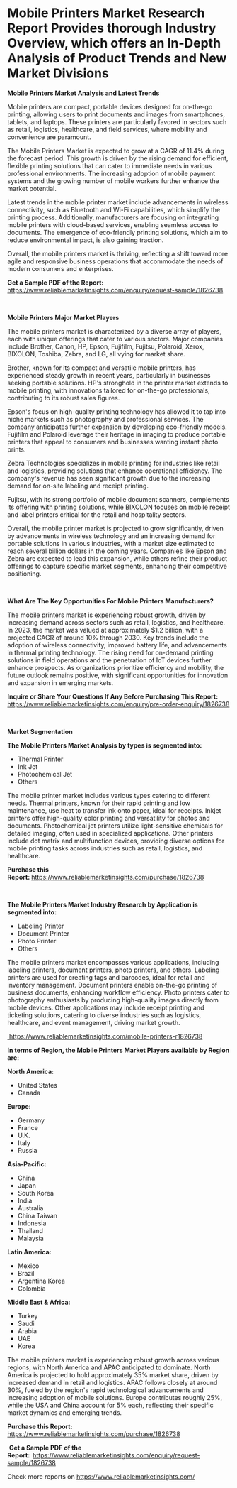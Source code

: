 <p><h1>Mobile Printers Market Research Report Provides thorough Industry Overview, which offers an In-Depth Analysis of Product Trends and New Market Divisions</h1></p><p><strong>Mobile Printers Market Analysis and Latest Trends</strong></p>
<p><p>Mobile printers are compact, portable devices designed for on-the-go printing, allowing users to print documents and images from smartphones, tablets, and laptops. These printers are particularly favored in sectors such as retail, logistics, healthcare, and field services, where mobility and convenience are paramount.</p><p>The Mobile Printers Market is expected to grow at a CAGR of 11.4% during the forecast period. This growth is driven by the rising demand for efficient, flexible printing solutions that can cater to immediate needs in various professional environments. The increasing adoption of mobile payment systems and the growing number of mobile workers further enhance the market potential.</p><p>Latest trends in the mobile printer market include advancements in wireless connectivity, such as Bluetooth and Wi-Fi capabilities, which simplify the printing process. Additionally, manufacturers are focusing on integrating mobile printers with cloud-based services, enabling seamless access to documents. The emergence of eco-friendly printing solutions, which aim to reduce environmental impact, is also gaining traction.</p><p>Overall, the mobile printers market is thriving, reflecting a shift toward more agile and responsive business operations that accommodate the needs of modern consumers and enterprises.</p></p>
<p><strong>Get a Sample PDF of the Report:&nbsp;</strong> <a href="https://www.reliablemarketinsights.com/enquiry/request-sample/1826738?utm_campaign=2481&utm_medium=2&utm_source=Github&utm_content=ia&utm_term=18022025&utm_id=mobile-printers">https://www.reliablemarketinsights.com/enquiry/request-sample/1826738</a></p>
<p>&nbsp;</p>
<p><strong>Mobile Printers Major Market Players</strong></p>
<p><p>The mobile printers market is characterized by a diverse array of players, each with unique offerings that cater to various sectors. Major companies include Brother, Canon, HP, Epson, Fujifilm, Fujitsu, Polaroid, Xerox, BIXOLON, Toshiba, Zebra, and LG, all vying for market share. </p><p>Brother, known for its compact and versatile mobile printers, has experienced steady growth in recent years, particularly in businesses seeking portable solutions. HP's stronghold in the printer market extends to mobile printing, with innovations tailored for on-the-go professionals, contributing to its robust sales figures.</p><p>Epson's focus on high-quality printing technology has allowed it to tap into niche markets such as photography and professional services. The company anticipates further expansion by developing eco-friendly models. Fujifilm and Polaroid leverage their heritage in imaging to produce portable printers that appeal to consumers and businesses wanting instant photo prints.</p><p>Zebra Technologies specializes in mobile printing for industries like retail and logistics, providing solutions that enhance operational efficiency. The company's revenue has seen significant growth due to the increasing demand for on-site labeling and receipt printing.</p><p>Fujitsu, with its strong portfolio of mobile document scanners, complements its offering with printing solutions, while BIXOLON focuses on mobile receipt and label printers critical for the retail and hospitality sectors.</p><p>Overall, the mobile printer market is projected to grow significantly, driven by advancements in wireless technology and an increasing demand for portable solutions in various industries, with a market size estimated to reach several billion dollars in the coming years. Companies like Epson and Zebra are expected to lead this expansion, while others refine their product offerings to capture specific market segments, enhancing their competitive positioning.</p></p>
<p>&nbsp;</p>
<p><strong>What Are The Key Opportunities For Mobile Printers Manufacturers?</strong></p>
<p><p>The mobile printers market is experiencing robust growth, driven by increasing demand across sectors such as retail, logistics, and healthcare. In 2023, the market was valued at approximately $1.2 billion, with a projected CAGR of around 10% through 2030. Key trends include the adoption of wireless connectivity, improved battery life, and advancements in thermal printing technology. The rising need for on-demand printing solutions in field operations and the penetration of IoT devices further enhance prospects. As organizations prioritize efficiency and mobility, the future outlook remains positive, with significant opportunities for innovation and expansion in emerging markets.</p></p>
<p><strong>Inquire or Share Your Questions If Any Before Purchasing This Report:</strong> <a href="https://www.reliablemarketinsights.com/enquiry/pre-order-enquiry/1826738?utm_campaign=2481&utm_medium=2&utm_source=Github&utm_content=ia&utm_term=18022025&utm_id=mobile-printers">https://www.reliablemarketinsights.com/enquiry/pre-order-enquiry/1826738</a></p>
<p>&nbsp;</p>
<p><strong>Market Segmentation</strong></p>
<p><strong>The Mobile Printers Market Analysis by types is segmented into:</strong></p>
<p><ul><li>Thermal Printer</li><li>Ink Jet</li><li>Photochemical Jet</li><li>Others</li></ul></p>
<p><p>The mobile printer market includes various types catering to different needs. Thermal printers, known for their rapid printing and low maintenance, use heat to transfer ink onto paper, ideal for receipts. Inkjet printers offer high-quality color printing and versatility for photos and documents. Photochemical jet printers utilize light-sensitive chemicals for detailed imaging, often used in specialized applications. Other printers include dot matrix and multifunction devices, providing diverse options for mobile printing tasks across industries such as retail, logistics, and healthcare.</p></p>
<p><strong>Purchase this Report:&nbsp;</strong><a href="https://www.reliablemarketinsights.com/purchase/1826738?utm_campaign=2481&utm_medium=2&utm_source=Github&utm_content=ia&utm_term=18022025&utm_id=mobile-printers">https://www.reliablemarketinsights.com/purchase/1826738</a></p>
<p>&nbsp;</p>
<p><strong>The Mobile Printers Market Industry Research by Application is segmented into:</strong></p>
<p><ul><li>Labeling Printer</li><li>Document Printer</li><li>Photo Printer</li><li>Others</li></ul></p>
<p><p>The mobile printers market encompasses various applications, including labeling printers, document printers, photo printers, and others. Labeling printers are used for creating tags and barcodes, ideal for retail and inventory management. Document printers enable on-the-go printing of business documents, enhancing workflow efficiency. Photo printers cater to photography enthusiasts by producing high-quality images directly from mobile devices. Other applications may include receipt printing and ticketing solutions, catering to diverse industries such as logistics, healthcare, and event management, driving market growth.</p></p>
<p><a href="https://www.reliablemarketinsights.com/mobile-printers-r1826738?utm_campaign=2481&utm_medium=2&utm_source=Github&utm_content=ia&utm_term=18022025&utm_id=mobile-printers">&nbsp;https://www.reliablemarketinsights.com/mobile-printers-r1826738</a></p>
<p><strong>In terms of Region, the Mobile Printers Market Players available by Region are:</strong></p>
<p>
    <p> <strong> North America: </strong>
        <ul>
            <li>United States</li>
            <li>Canada</li>
        </ul>
        </p> 
    <p> <strong> Europe: </strong>
        <ul>
            <li>Germany</li>
            <li>France</li>
            <li>U.K.</li>
            <li>Italy</li>
            <li>Russia</li>
        </ul>
        </p> 
    <p> <strong> Asia-Pacific: </strong>
        <ul>
            <li>China</li>
            <li>Japan</li>
            <li>South Korea</li>
            <li>India</li>
            <li>Australia</li>
            <li>China Taiwan</li>
            <li>Indonesia</li>
            <li>Thailand</li>
            <li>Malaysia</li>
        </ul>
        </p> 
    <p> <strong> Latin America: </strong>
        <ul>
            <li>Mexico</li>
            <li>Brazil</li>
            <li>Argentina Korea</li>
            <li>Colombia</li>
        </ul>
        </p> 
    <p> <strong> Middle East & Africa: </strong>
        <ul>
            <li>Turkey</li>
            <li>Saudi</li>
            <li>Arabia</li>
            <li>UAE</li>
            <li>Korea</li>
        </ul>
    </p>
    </p>
<p><p>The mobile printers market is experiencing robust growth across various regions, with North America and APAC anticipated to dominate. North America is projected to hold approximately 35% market share, driven by increased demand in retail and logistics. APAC follows closely at around 30%, fueled by the region's rapid technological advancements and increasing adoption of mobile solutions. Europe contributes roughly 25%, while the USA and China account for 5% each, reflecting their specific market dynamics and emerging trends.</p></p>
<p><strong>Purchase this Report: </strong><a href="https://www.reliablemarketinsights.com/purchase/1826738?utm_campaign=2481&utm_medium=2&utm_source=Github&utm_content=ia&utm_term=18022025&utm_id=mobile-printers">https://www.reliablemarketinsights.com/purchase/1826738</a></p>
<p>&nbsp;<strong>Get a Sample PDF of the Report:&nbsp;&nbsp;</strong><a href="https://www.reliablemarketinsights.com/enquiry/request-sample/1826738?utm_campaign=2481&utm_medium=2&utm_source=Github&utm_content=ia&utm_term=18022025&utm_id=mobile-printers">https://www.reliablemarketinsights.com/enquiry/request-sample/1826738</a></p>
<p><strong></strong></p>
<p>Check more reports on <a href="https://www.reliablemarketinsights.com/?utm_campaign=2481&utm_medium=2&utm_source=Github&utm_content=ia&utm_term=18022025&utm_id=mobile-printers">https://www.reliablemarketinsights.com/</a></p>